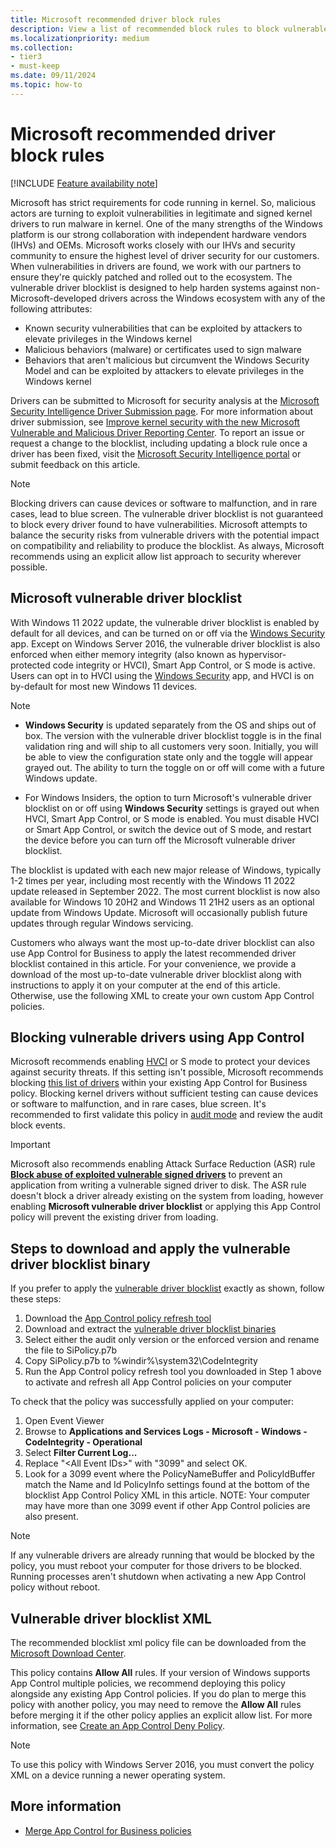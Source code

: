 ```yaml
---
title: Microsoft recommended driver block rules
description: View a list of recommended block rules to block vulnerable third-party drivers discovered by Microsoft and the security research community.
ms.localizationpriority: medium
ms.collection:
- tier3
- must-keep
ms.date: 09/11/2024
ms.topic: how-to
---
```


# Microsoft recommended driver block rules

[!INCLUDE [Feature availability note](../includes/feature-availability-note.md)]

Microsoft has strict requirements for code running in kernel. So, malicious actors are turning to exploit vulnerabilities in legitimate and signed kernel drivers to run malware in kernel. One of the many strengths of the Windows platform is our strong collaboration with independent hardware vendors (IHVs) and OEMs. Microsoft works closely with our IHVs and security community to ensure the highest level of driver security for our customers. When vulnerabilities in drivers are found, we work with our partners to ensure they're quickly patched and rolled out to the ecosystem. The vulnerable driver blocklist is designed to help harden systems against non-Microsoft-developed drivers across the Windows ecosystem with any of the following attributes:

- Known security vulnerabilities that can be exploited by attackers to elevate privileges in the Windows kernel
- Malicious behaviors (malware) or certificates used to sign malware
- Behaviors that aren't malicious but circumvent the Windows Security Model and can be exploited by attackers to elevate privileges in the Windows kernel

Drivers can be submitted to Microsoft for security analysis at the [Microsoft Security Intelligence Driver Submission page](https://www.microsoft.com/en-us/wdsi/driversubmission). For more information about driver submission, see [Improve kernel security with the new Microsoft Vulnerable and Malicious Driver Reporting Center](https://www.microsoft.com/security/blog/2021/12/08/improve-kernel-security-with-the-new-microsoft-vulnerable-and-malicious-driver-reporting-center/). To report an issue or request a change to the blocklist, including updating a block rule once a driver has been fixed, visit the [Microsoft Security Intelligence portal](https://www.microsoft.com/wdsi) or submit feedback on this article.

> [!NOTE]
> Blocking drivers can cause devices or software to malfunction, and in rare cases, lead to blue screen. The vulnerable driver blocklist is not guaranteed to block every driver found to have vulnerabilities. Microsoft attempts to balance the security risks from vulnerable drivers with the potential impact on compatibility and reliability to produce the blocklist. As always, Microsoft recommends using an explicit allow list approach to security wherever possible.

## Microsoft vulnerable driver blocklist

<!-- MAXADO-6286432 -->

With Windows 11 2022 update, the vulnerable driver blocklist  is enabled by default for all devices, and can be turned on or off via the [Windows Security](https://support.microsoft.com/windows/device-protection-in-windows-security-afa11526-de57-b1c5-599f-3a4c6a61c5e2) app. Except on Windows Server 2016, the vulnerable driver blocklist is also enforced when either memory integrity (also known as hypervisor-protected code integrity or HVCI), Smart App Control, or S mode is active. Users can opt in to HVCI using the [Windows Security](https://support.microsoft.com/windows/device-protection-in-windows-security-afa11526-de57-b1c5-599f-3a4c6a61c5e2) app, and HVCI is on by-default for most new Windows 11 devices.

> [!NOTE]
>
> - **Windows Security** is updated separately from the OS and ships out of box. The version with the vulnerable driver blocklist toggle is in the final validation ring and will ship to all customers very soon. Initially, you will be able to view the configuration state only and the toggle will appear grayed out. The ability to turn the toggle on or off will come with a future Windows update.
>
> - For Windows Insiders, the option to turn Microsoft's vulnerable driver blocklist on or off using **Windows Security** settings is grayed out when HVCI, Smart App Control, or S mode is enabled. You must disable HVCI or Smart App Control, or switch the device out of S mode, and restart the device before you can turn off the Microsoft vulnerable driver blocklist.

The blocklist is updated with each new major release of Windows, typically 1-2 times per year, including most recently with the Windows 11 2022 update released in September 2022. The most current blocklist is now also available for Windows 10 20H2 and Windows 11 21H2 users as an optional update from Windows Update. Microsoft will occasionally publish future updates through regular Windows servicing.

Customers who always want the most up-to-date driver blocklist can also use App Control for Business to apply the latest recommended driver blocklist contained in this article. For your convenience, we provide a download of the most up-to-date vulnerable driver blocklist along with instructions to apply it on your computer at the end of this article. Otherwise, use the following XML to create your own custom App Control policies.

## Blocking vulnerable drivers using App Control

Microsoft recommends enabling [HVCI](../../../../hardware-security/enable-virtualization-based-protection-of-code-integrity.md) or S mode to protect your devices against security threats. If this setting isn't possible, Microsoft recommends blocking [this list of drivers](#vulnerable-driver-blocklist-xml) within your existing App Control for Business policy. Blocking kernel drivers without sufficient testing can cause devices or software to malfunction, and in rare cases, blue screen. It's recommended to first validate this policy in [audit mode](../deployment/audit-appcontrol-policies.md) and review the audit block events.

> [!IMPORTANT]
> Microsoft also recommends enabling Attack Surface Reduction (ASR) rule [**Block abuse of exploited vulnerable signed drivers**](/microsoft-365/security/defender-endpoint/attack-surface-reduction-rules-reference#block-abuse-of-exploited-vulnerable-signed-drivers) to prevent an application from writing a vulnerable signed driver to disk. The ASR rule doesn't block a driver already existing on the system from loading, however enabling **Microsoft vulnerable driver blocklist** or applying this App Control policy will prevent the existing driver from loading.

## Steps to download and apply the vulnerable driver blocklist binary

If you prefer to apply the [vulnerable driver blocklist](#vulnerable-driver-blocklist-xml) exactly as shown, follow these steps:

1. Download the [App Control policy refresh tool](https://aka.ms/refreshpolicy)
2. Download and extract the [vulnerable driver blocklist binaries](https://aka.ms/VulnerableDriverBlockList)
3. Select either the audit only version or the enforced version and rename the file to SiPolicy.p7b
4. Copy SiPolicy.p7b to %windir%\system32\CodeIntegrity
5. Run the App Control policy refresh tool you downloaded in Step 1 above to activate and refresh all App Control policies on your computer

To check that the policy was successfully applied on your computer:

1. Open Event Viewer
2. Browse to **Applications and Services Logs - Microsoft - Windows - CodeIntegrity - Operational**
3. Select **Filter Current Log...**
4. Replace "&lt;All Event IDs&gt;" with "3099" and select OK.
5. Look for a 3099 event where the PolicyNameBuffer and PolicyIdBuffer match the Name and Id PolicyInfo settings found at the bottom of the blocklist App Control Policy XML in this article. NOTE: Your computer may have more than one 3099 event if other App Control policies are also present.

> [!NOTE]
> If any vulnerable drivers are already running that would be blocked by the policy, you must reboot your computer for those drivers to be blocked. Running processes aren't shutdown when activating a new App Control policy without reboot.

## Vulnerable driver blocklist XML

The recommended blocklist xml policy file can be downloaded from the [Microsoft Download Center](https://aka.ms/VulnerableDriverBlockList).

This policy contains **Allow All** rules. If your version of Windows supports App Control multiple policies, we recommend deploying this policy alongside any existing App Control policies. If you do plan to merge this policy with another policy, you may need to remove the **Allow All** rules before merging it if the other policy applies an explicit allow list. For more information, see [Create an App Control Deny Policy](create-appcontrol-deny-policy.md#guidance-on-creating-app-control-deny-policies).

> [!NOTE]
> To use this policy with Windows Server 2016, you must convert the policy XML on a device running a newer operating system.

## More information

- [Merge App Control for Business policies](../deployment/merge-appcontrol-policies.md)
